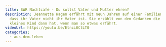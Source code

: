 ```yaml
---
title: SWR Nachtcafé - Du sollst Vater und Mutter ehren?
description: Jeannette Hagen erfährt mit neun Jahren auf einer Familienfeier,
  dass ihr Vater nicht ihr Vater ist. Sie erzählt von den Gedanken die man als
  kleines Kind dann hat, wenn man so etwas erfährt.
videoUrl: https://youtu.be/Etnci0ClLT0
categories:
  - aus-dem-leben
---
```

